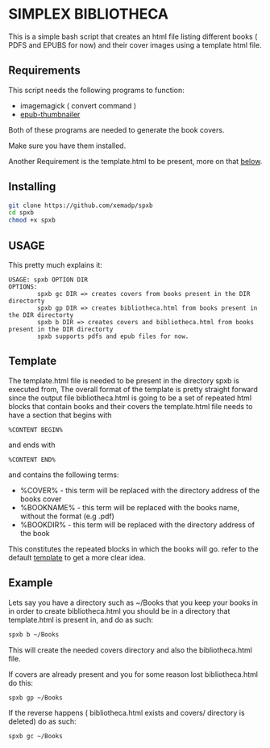 # SIMPLEX BIBLIOTHECA
This is a simple bash script that creates an html file
listing different books ( PDFS and EPUBS for now) and 
their cover images using a template html file.

## Requirements
This script needs the following programs to function:

- imagemagick ( convert command )
- [epub-thumbnailer](https://github.com/marianosimone/epub-thumbnailer)

Both of these programs are needed to generate the book covers.

Make sure you have them installed.

Another Requirement is the template.html to be present, more on that [below](https://github.com/xemadp/spxb#template).

## Installing 
``` bash
git clone https://github.com/xemadp/spxb
cd spxb
chmod +x spxb
```

## USAGE
This pretty much explains it:

```
USAGE: spxb OPTION DIR
OPTIONS:
        spxb gc DIR => creates covers from books present in the DIR directorty
        spxb gp DIR => creates bibliotheca.html from books present in the DIR directorty
        spxb b DIR => creates covers and bibliotheca.html from books present in the DIR directorty
        spxb supports pdfs and epub files for now.
```

## Template
The template.html file is needed to be present in the directory spxb
is executed from, The overall format of the template is pretty straight 
forward since the output file bibliotheca.html
is going to be a set of repeated html blocks that
contain books and their covers
the template.html file needs to have a section
that begins with
```
%CONTENT BEGIN%
```
and ends with
```
%CONTENT END%
```
and contains the following terms:
- %COVER% - this term will be replaced with the directory address of the books cover
- %BOOKNAME% - this term will be replaced with the books name, without the format (e.g .pdf)
- %BOOKDIR% - this term will be replaced with the directory address of the book

This constitutes the repeated blocks in which the books will go.
refer to the default [template](https://github.com/xemadp/spxb/blob/master/template.html) to get a more clear idea.

## Example
Lets say you have a directory such as ~/Books that you keep your books in
in order to create bibliotheca.html you should be in a directory that template.html is present in,
and do as such:
``` bash
spxb b ~/Books
```
This will create the needed covers directory and also the bibliotheca.html file.

If covers are already present and you for some reason lost bibliotheca.html do this:
``` bash
spxb gp ~/Books
```

If the reverse happens ( bibliotheca.html exists and covers/ directory is deleted) do as such:
``` bash
spxb gc ~/Books
```
